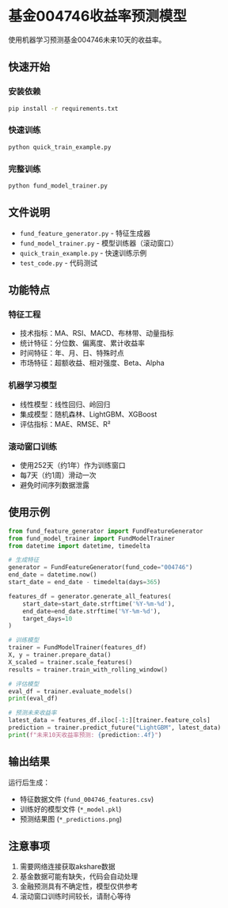 # 基金004746收益率预测模型

使用机器学习预测基金004746未来10天的收益率。

## 快速开始

### 安装依赖
```bash
pip install -r requirements.txt
```

### 快速训练
```bash
python quick_train_example.py
```

### 完整训练
```bash
python fund_model_trainer.py
```

## 文件说明

- `fund_feature_generator.py` - 特征生成器
- `fund_model_trainer.py` - 模型训练器（滚动窗口）
- `quick_train_example.py` - 快速训练示例
- `test_code.py` - 代码测试

## 功能特点

### 特征工程
- 技术指标：MA、RSI、MACD、布林带、动量指标
- 统计特征：分位数、偏离度、累计收益率
- 时间特征：年、月、日、特殊时点
- 市场特征：超额收益、相对强度、Beta、Alpha

### 机器学习模型
- 线性模型：线性回归、岭回归
- 集成模型：随机森林、LightGBM、XGBoost
- 评估指标：MAE、RMSE、R²

### 滚动窗口训练
- 使用252天（约1年）作为训练窗口
- 每7天（约1周）滑动一次
- 避免时间序列数据泄露

## 使用示例

```python
from fund_feature_generator import FundFeatureGenerator
from fund_model_trainer import FundModelTrainer
from datetime import datetime, timedelta

# 生成特征
generator = FundFeatureGenerator(fund_code="004746")
end_date = datetime.now()
start_date = end_date - timedelta(days=365)

features_df = generator.generate_all_features(
    start_date=start_date.strftime('%Y-%m-%d'),
    end_date=end_date.strftime('%Y-%m-%d'),
    target_days=10
)

# 训练模型
trainer = FundModelTrainer(features_df)
X, y = trainer.prepare_data()
X_scaled = trainer.scale_features()
results = trainer.train_with_rolling_window()

# 评估模型
eval_df = trainer.evaluate_models()
print(eval_df)

# 预测未来收益率
latest_data = features_df.iloc[-1:][trainer.feature_cols]
prediction = trainer.predict_future("LightGBM", latest_data)
print(f"未来10天收益率预测: {prediction:.4f}")
```

## 输出结果

运行后生成：
- 特征数据文件 (`fund_004746_features.csv`)
- 训练好的模型文件 (`*_model.pkl`)
- 预测结果图 (`*_predictions.png`)

## 注意事项

1. 需要网络连接获取akshare数据
2. 基金数据可能有缺失，代码会自动处理
3. 金融预测具有不确定性，模型仅供参考
4. 滚动窗口训练时间较长，请耐心等待
